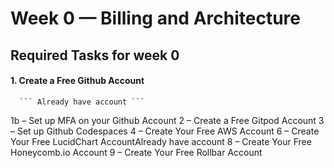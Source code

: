 # Week 0 — Billing and Architecture

   ##  Required Tasks for week 0
  
   #### 1. Create a Free Github Account
   
      ``` Already have account ```
    
  1b – Set up MFA on your Github Account
  2 – Create a Free Gitpod Account
  3 – Set up Github Codespaces
  4 – Create Your Free AWS Account
  6 – Create Your Free LucidChart AccountAlready have account
  8 – Create Your Free Honeycomb.io Account
  9 – Create Your Free Rollbar Account
